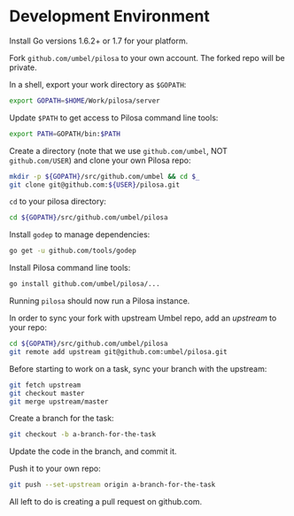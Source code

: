 
Development Environment
=======================

Install Go versions 1.6.2+ or 1.7 for your platform.

Fork `github.com/umbel/pilosa` to your own account. The forked repo will be private.

In a shell, export your work directory as `$GOPATH`:

```sh
export GOPATH=$HOME/Work/pilosa/server
```

Update `$PATH` to get access to Pilosa command line tools:

```sh
export PATH=GOPATH/bin:$PATH
```

Create a directory (note that we use `github.com/umbel`, NOT `github.com/USER`) and clone your own Pilosa repo:

```sh
mkdir -p ${GOPATH}/src/github.com/umbel && cd $_
git clone git@github.com:${USER}/pilosa.git
```

`cd` to your pilosa directory:

```sh
cd ${GOPATH}/src/github.com/umbel/pilosa
```

Install `godep` to manage dependencies:

```sh
go get -u github.com/tools/godep
```

Install Pilosa command line tools:

```sh
go install github.com/umbel/pilosa/...
```

Running `pilosa` should now run a Pilosa instance.

In order to sync your fork with upstream Umbel repo, add an *upstream* to your repo:

```sh
cd ${GOPATH}/src/github.com/umbel/pilosa
git remote add upstream git@github.com:umbel/pilosa.git
```

Before starting to work on a task, sync your branch with the upstream:

```sh
git fetch upstream
git checkout master
git merge upstream/master
```

Create a branch for the task:

```sh
git checkout -b a-branch-for-the-task
```

Update the code in the branch, and commit it.

Push it to your own repo:

```sh
git push --set-upstream origin a-branch-for-the-task
```

All left to do is creating a pull request on github.com.
